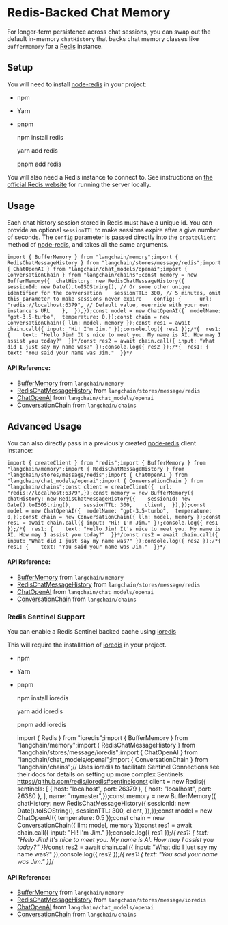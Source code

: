 Redis-Backed Chat Memory
========================

For longer-term persistence across chat sessions, you can swap out the default in-memory `chatHistory` that backs chat memory classes like `BufferMemory` for a [Redis](https://redis.io/) instance.

Setup[​](#setup "Direct link to Setup")
---------------------------------------

You will need to install [node-redis](https://github.com/redis/node-redis) in your project:

*   npm
*   Yarn
*   pnpm

    npm install redis

    yarn add redis

    pnpm add redis

You will also need a Redis instance to connect to. See instructions on [the official Redis website](https://redis.io/docs/getting-started/) for running the server locally.

Usage[​](#usage "Direct link to Usage")
---------------------------------------

Each chat history session stored in Redis must have a unique id. You can provide an optional `sessionTTL` to make sessions expire after a give number of seconds. The `config` parameter is passed directly into the `createClient` method of [node-redis](https://github.com/redis/node-redis), and takes all the same arguments.

    import { BufferMemory } from "langchain/memory";import { RedisChatMessageHistory } from "langchain/stores/message/redis";import { ChatOpenAI } from "langchain/chat_models/openai";import { ConversationChain } from "langchain/chains";const memory = new BufferMemory({  chatHistory: new RedisChatMessageHistory({    sessionId: new Date().toISOString(), // Or some other unique identifier for the conversation    sessionTTL: 300, // 5 minutes, omit this parameter to make sessions never expire    config: {      url: "redis://localhost:6379", // Default value, override with your own instance's URL    },  }),});const model = new ChatOpenAI({  modelName: "gpt-3.5-turbo",  temperature: 0,});const chain = new ConversationChain({ llm: model, memory });const res1 = await chain.call({ input: "Hi! I'm Jim." });console.log({ res1 });/*{  res1: {    text: "Hello Jim! It's nice to meet you. My name is AI. How may I assist you today?"  }}*/const res2 = await chain.call({ input: "What did I just say my name was?" });console.log({ res2 });/*{  res1: {    text: "You said your name was Jim."  }}*/

#### API Reference:

*   [BufferMemory](/docs/api/memory/classes/BufferMemory) from `langchain/memory`
*   [RedisChatMessageHistory](/docs/api/stores_message_redis/classes/RedisChatMessageHistory) from `langchain/stores/message/redis`
*   [ChatOpenAI](/docs/api/chat_models_openai/classes/ChatOpenAI) from `langchain/chat_models/openai`
*   [ConversationChain](/docs/api/chains/classes/ConversationChain) from `langchain/chains`

Advanced Usage[​](#advanced-usage "Direct link to Advanced Usage")
------------------------------------------------------------------

You can also directly pass in a previously created [node-redis](https://github.com/redis/node-redis) client instance:

    import { createClient } from "redis";import { BufferMemory } from "langchain/memory";import { RedisChatMessageHistory } from "langchain/stores/message/redis";import { ChatOpenAI } from "langchain/chat_models/openai";import { ConversationChain } from "langchain/chains";const client = createClient({  url: "redis://localhost:6379",});const memory = new BufferMemory({  chatHistory: new RedisChatMessageHistory({    sessionId: new Date().toISOString(),    sessionTTL: 300,    client,  }),});const model = new ChatOpenAI({  modelName: "gpt-3.5-turbo",  temperature: 0,});const chain = new ConversationChain({ llm: model, memory });const res1 = await chain.call({ input: "Hi! I'm Jim." });console.log({ res1 });/*{  res1: {    text: "Hello Jim! It's nice to meet you. My name is AI. How may I assist you today?"  }}*/const res2 = await chain.call({ input: "What did I just say my name was?" });console.log({ res2 });/*{  res1: {    text: "You said your name was Jim."  }}*/

#### API Reference:

*   [BufferMemory](/docs/api/memory/classes/BufferMemory) from `langchain/memory`
*   [RedisChatMessageHistory](/docs/api/stores_message_redis/classes/RedisChatMessageHistory) from `langchain/stores/message/redis`
*   [ChatOpenAI](/docs/api/chat_models_openai/classes/ChatOpenAI) from `langchain/chat_models/openai`
*   [ConversationChain](/docs/api/chains/classes/ConversationChain) from `langchain/chains`

### Redis Sentinel Support[​](#redis-sentinel-support "Direct link to Redis Sentinel Support")

You can enable a Redis Sentinel backed cache using [ioredis](https://github.com/redis/ioredis)

This will require the installation of [ioredis](https://github.com/redis/ioredis) in your project.

*   npm
*   Yarn
*   pnpm

    npm install ioredis

    yarn add ioredis

    pnpm add ioredis

    import { Redis } from "ioredis";import { BufferMemory } from "langchain/memory";import { RedisChatMessageHistory } from "langchain/stores/message/ioredis";import { ChatOpenAI } from "langchain/chat_models/openai";import { ConversationChain } from "langchain/chains";// Uses ioredis to facilitate Sentinel Connections see their docs for details on setting up more complex Sentinels: https://github.com/redis/ioredis#sentinelconst client = new Redis({  sentinels: [    { host: "localhost", port: 26379 },    { host: "localhost", port: 26380 },  ],  name: "mymaster",});const memory = new BufferMemory({  chatHistory: new RedisChatMessageHistory({    sessionId: new Date().toISOString(),    sessionTTL: 300,    client,  }),});const model = new ChatOpenAI({ temperature: 0.5 });const chain = new ConversationChain({ llm: model, memory });const res1 = await chain.call({ input: "Hi! I'm Jim." });console.log({ res1 });/*{  res1: {    text: "Hello Jim! It's nice to meet you. My name is AI. How may I assist you today?"  }}*/const res2 = await chain.call({ input: "What did I just say my name was?" });console.log({ res2 });/*{  res1: {    text: "You said your name was Jim."  }}*/

#### API Reference:

*   [BufferMemory](/docs/api/memory/classes/BufferMemory) from `langchain/memory`
*   [RedisChatMessageHistory](/docs/api/stores_message_ioredis/classes/RedisChatMessageHistory) from `langchain/stores/message/ioredis`
*   [ChatOpenAI](/docs/api/chat_models_openai/classes/ChatOpenAI) from `langchain/chat_models/openai`
*   [ConversationChain](/docs/api/chains/classes/ConversationChain) from `langchain/chains`